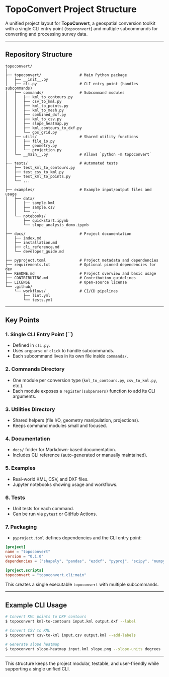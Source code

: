 # TopoConvert Project Structure

A unified project layout for **TopoConvert**, a geospatial conversion toolkit with a single CLI entry point (`topoconvert`) and multiple subcommands for converting and processing survey data.

---

## Repository Structure

```
topoconvert/
│
├── topoconvert/                 # Main Python package
│   ├── __init__.py
│   ├── cli.py                   # CLI entry point (handles subcommands)
│   ├── commands/                # Subcommand modules
│   │   ├── kml_to_contours.py
│   │   ├── csv_to_kml.py
│   │   ├── kml_to_points.py
│   │   ├── kml_to_mesh.py
│   │   ├── combined_dxf.py
│   │   ├── kml_to_csv.py
│   │   ├── slope_heatmap.py
│   │   ├── kml_contours_to_dxf.py
│   │   └── gps_grid.py
│   ├── utils/                   # Shared utility functions
│   │   ├── file_io.py
│   │   ├── geometry.py
│   │   └── projection.py
│   └── __main__.py              # Allows `python -m topoconvert`
│
├── tests/                       # Automated tests
│   ├── test_kml_to_contours.py
│   ├── test_csv_to_kml.py
│   ├── test_kml_to_points.py
│   └── ...
│
├── examples/                    # Example input/output files and usage
│   ├── data/
│   │   ├── sample.kml
│   │   ├── sample.csv
│   │   └── ...
│   └── notebooks/
│       ├── quickstart.ipynb
│       └── slope_analysis_demo.ipynb
│
├── docs/                        # Project documentation
│   ├── index.md
│   ├── installation.md
│   ├── cli_reference.md
│   └── developer_guide.md
│
├── pyproject.toml               # Project metadata and dependencies
├── requirements.txt             # Optional pinned dependencies for dev
├── README.md                    # Project overview and basic usage
├── CONTRIBUTING.md              # Contribution guidelines
├── LICENSE                      # Open-source license
└── .github/
    └── workflows/               # CI/CD pipelines
        ├── lint.yml
        └── tests.yml
```

---

## Key Points

### 1. **Single CLI Entry Point (**``**)**

- Defined in `cli.py`.
- Uses `argparse` or `click` to handle subcommands.
- Each subcommand lives in its own file inside `commands/`.

### 2. **Commands Directory**

- One module per conversion type (`kml_to_contours.py`, `csv_to_kml.py`, etc.).
- Each module exposes a `register(subparsers)` function to add its CLI arguments.

### 3. **Utilities Directory**

- Shared helpers (file I/O, geometry manipulation, projections).
- Keeps command modules small and focused.

### 4. **Documentation**

- `docs/` folder for Markdown-based documentation.
- Includes CLI reference (auto-generated or manually maintained).

### 5. **Examples**

- Real-world KML, CSV, and DXF files.
- Jupyter notebooks showing usage and workflows.

### 6. **Tests**

- Unit tests for each command.
- Can be run via `pytest` or GitHub Actions.

### 7. **Packaging**

- `pyproject.toml` defines dependencies and the CLI entry point:

```toml
[project]
name = "topoconvert"
version = "0.1.0"
dependencies = ["shapely", "pandas", "ezdxf", "pyproj", "scipy", "numpy", "matplotlib", "alphashape", "concave_hull"]

[project.scripts]
topoconvert = "topoconvert.cli:main"
```

This creates a single executable `topoconvert` with multiple subcommands.

---

## Example CLI Usage

```bash
# Convert KML points to DXF contours
$ topoconvert kml-to-contours input.kml output.dxf --label

# Convert CSV to KML
$ topoconvert csv-to-kml input.csv output.kml --add-labels

# Generate slope heatmap
$ topoconvert slope-heatmap input.kml slope.png --slope-units degrees
```

---

This structure keeps the project modular, testable, and user-friendly while supporting a single unified CLI.

